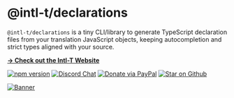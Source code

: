 # @intl-t/declarations

`@intl-t/declarations` is a tiny CLI/library to generate TypeScript declaration files from your translation JavaScript objects, keeping autocompletion and strict types aligned with your source.

[**→ Check out the Intl-T Website**](https://intl-t.dev)

[![npm version](https://img.shields.io/npm/v/intl-t.svg?label=intl-t)](https://www.npmjs.com/package/intl-t)
[![Discord Chat](https://img.shields.io/discord/1063280542759526400?label=Chat&logo=discord&color=blue)](https://discord.gg/5EbCXKpdyw)
[![Donate via PayPal](https://img.shields.io/badge/PayPal-Donate-blue?logo=paypal)](https://www.paypal.com/ncp/payment/PMH5ASCL7J8B6) [![Star on Github](https://img.shields.io/github/stars/nivandres/intl-t)](https://github.com/nivandres/intl-t)

[![Banner](https://raw.githubusercontent.com/nivandres/intl-t/main/assets/banner.webp)](https://intl-t.dev/)
